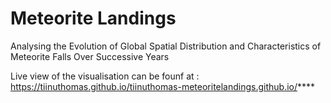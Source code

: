 # Meteorite Landings
Analysing the Evolution of Global Spatial Distribution and Characteristics of Meteorite Falls Over Successive Years

Live view of the visualisation can be founf at : https://tiinuthomas.github.io/tiinuthomas-meteoritelandings.github.io/****
